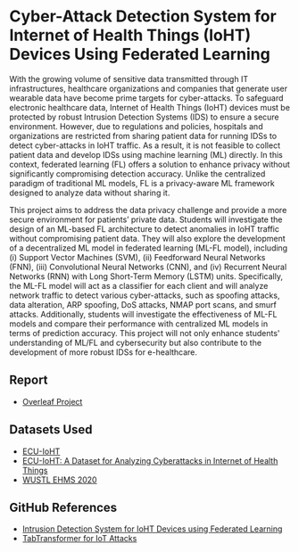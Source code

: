 # Cyber-Attack Detection System for Internet of Health Things (IoHT) Devices Using Federated Learning

With the growing volume of sensitive data transmitted through IT infrastructures, healthcare organizations and companies that generate user wearable data have become prime targets for cyber-attacks. To safeguard electronic healthcare data, Internet of Health Things (IoHT) devices must be protected by robust Intrusion Detection Systems (IDS) to ensure a secure environment. However, due to regulations and policies, hospitals and organizations are restricted from sharing patient data for running IDSs to detect cyber-attacks in IoHT traffic. As a result, it is not feasible to collect patient data and develop IDSs using machine learning (ML) directly. In this context, federated learning (FL) offers a solution to enhance privacy without significantly compromising detection accuracy. Unlike the centralized paradigm of traditional ML models, FL is a privacy-aware ML framework designed to analyze data without sharing it.

This project aims to address the data privacy challenge and provide a more secure environment for patients’ private data. Students will investigate the design of an ML-based FL architecture to detect anomalies in IoHT traffic without compromising patient data. They will also explore the development of a decentralized ML model in federated learning (ML-FL model), including (i) Support Vector Machines (SVM), (ii) Feedforward Neural Networks (FNN), (iii) Convolutional Neural Networks (CNN), and (iv) Recurrent Neural Networks (RNN) with Long Short-Term Memory (LSTM) units. Specifically, the ML-FL model will act as a classifier for each client and will analyze network traffic to detect various cyber-attacks, such as spoofing attacks, data alteration, ARP spoofing, DoS attacks, NMAP port scans, and smurf attacks. Additionally, students will investigate the effectiveness of ML-FL models and compare their performance with centralized ML models in terms of prediction accuracy. This project will not only enhance students' understanding of ML/FL and cybersecurity but also contribute to the development of more robust IDSs for e-healthcare.

## Report
 - [Overleaf Project](https://www.overleaf.com/9867887565yysgfsrqqwtn#797c58)
   
## Datasets Used
 - [ECU-IoHT](https://ro.ecu.edu.au/datasets/48/)
 - [ECU-IoHT: A Dataset for Analyzing Cyberattacks in Internet of Health Things](https://github.com/CSCRC-SCREED/ECU-IoHT)
 - [WUSTL EHMS 2020](https://www.cse.wustl.edu/~jain/ehms/index.html)

## GitHub References
 - [Intrusion Detection System for IoHT Devices using Federated Learning](https://github.com/fatemehm/Federated-Learning-IDS)
 - [TabTransformer for IoT Attacks](https://github.com/brunabazaluk/tabtransformer_iot_attacks)
